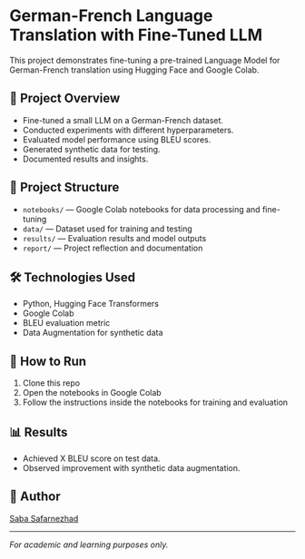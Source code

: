 # German-French Language Translation with Fine-Tuned LLM

This project demonstrates fine-tuning a pre-trained Language Model for German-French translation using Hugging Face and Google Colab.

## 📝 Project Overview
- Fine-tuned a small LLM on a German-French dataset.
- Conducted experiments with different hyperparameters.
- Evaluated model performance using BLEU scores.
- Generated synthetic data for testing.
- Documented results and insights.

## 📂 Project Structure
- `notebooks/` — Google Colab notebooks for data processing and fine-tuning
- `data/` — Dataset used for training and testing
- `results/` — Evaluation results and model outputs
- `report/` — Project reflection and documentation

## 🛠️ Technologies Used
- Python, Hugging Face Transformers
- Google Colab
- BLEU evaluation metric
- Data Augmentation for synthetic data

## 🚀 How to Run
1. Clone this repo
2. Open the notebooks in Google Colab
3. Follow the instructions inside the notebooks for training and evaluation

## 📊 Results
- Achieved X BLEU score on test data.
- Observed improvement with synthetic data augmentation.

## 🤖 Author
[Saba Safarnezhad](https://github.com/SabaSnd)

---

*For academic and learning purposes only.*


